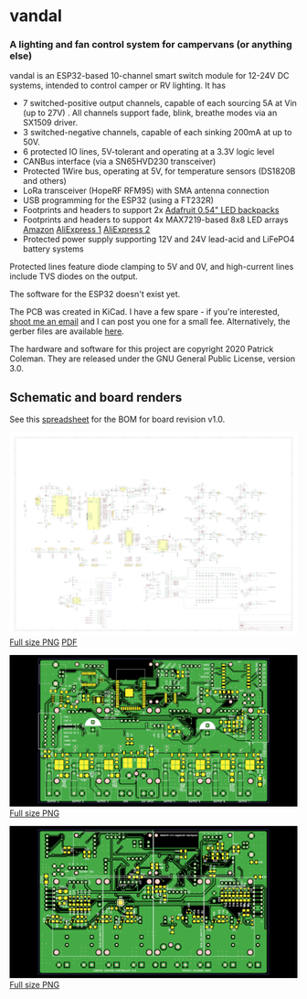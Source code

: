 # vandal
### A lighting and fan control system for campervans (or anything else)

vandal is an ESP32-based 10-channel smart switch module for 12-24V DC systems, intended to control camper or RV lighting. It has

 * 7 switched-positive output channels, capable of each sourcing 5A at Vin (up to 27V) . All channels support fade, blink, breathe modes via an SX1509 driver.
 * 3 switched-negative channels, capable of each sinking 200mA at up to 50V.
 * 6 protected IO lines, 5V-tolerant and operating at a 3.3V logic level
 * CANBus interface (via a SN65HVD230 transceiver)
 * Protected 1Wire bus, operating at 5V, for temperature sensors (DS1820B and others)
 * LoRa transceiver (HopeRF RFM95) with SMA antenna connection
 * USB programming for the ESP32 (using a FT232R)
 * Footprints and headers to support 2x [Adafruit 0.54" LED backpacks](https://learn.adafruit.com/adafruit-led-backpack/0-54-alphanumeric) 
 * Footprints and headers to support 4x MAX7219-based 8x8 LED arrays [Amazon](https://amzn.to/3kYg7Mb) [AliExpress 1](https://www.aliexpress.com/item/32580532205.html) [AliExpress 2](https://www.aliexpress.com/item/33038259447.html)
 * Protected power supply supporting 12V and 24V lead-acid and LiFePO4 battery systems

Protected lines feature diode clamping to 5V and 0V, and high-current lines
include TVS diodes on the output.

The software for the ESP32 doesn't exist yet.

The PCB was created in KiCad. I have a few spare - if you're interested, [shoot
me an email](mailto:blinken@gmail.com) and I can post you one for a small fee.
Alternatively, the gerber files are available [here](https://github.com/blinken/vandal/blob/main/pcb/van-1.0-gerber/van.zip).

The hardware and software for this project are copyright 2020 Patrick Coleman.
They are released under the GNU General Public License, version 3.0.

## Schematic and board renders

See this [spreadsheet](https://docs.google.com/spreadsheets/d/1M1I1nklSd06B-7MHDgoApl8QgARcywJm6RRHqY701iw/edit?usp=sharing) for the BOM for board revision v1.0.

![schematic](https://raw.githubusercontent.com/blinken/vandal/main/pcb/renders/schematic-1200.png)
[Full size PNG](https://raw.githubusercontent.com/blinken/vandal/main/pcb/renders/schematic.png) [PDF](https://github.com/blinken/vandal/raw/main/pcb/renders/schematic.pdf)

![board top](https://raw.githubusercontent.com/blinken/vandal/main/pcb/renders/v1.0-top-1200.png)
[Full size PNG](https://raw.githubusercontent.com/blinken/vandal/main/pcb/renders/v1.0-top.png)

![board bottom](https://raw.githubusercontent.com/blinken/vandal/main/pcb/renders/v1.0-bottom-1200.png)
[Full size PNG](https://raw.githubusercontent.com/blinken/vandal/main/pcb/renders/v1.0-bottom.png)
